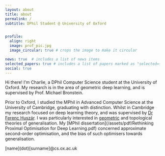 ```yaml
---
layout: about
title: about
permalink: /
subtitle: DPhil Student @ University of Oxford


profile:
  align: right
  image: prof_pic.jpg
  image_circular: true # crops the image to make it circular

news: true  # includes a list of news items
selected_papers: true # includes a list of papers marked as "selected={true}"
social: true
---
```


Hi there! I'm Charlie, a DPhil Computer Science student at the University of Oxford.
My research is in the area of geometric deep learning, and is supervised by Prof. Michael Bronstein.

Prior to Oxford, I studied the MPhil in Advanced Computer Science at the University of Cambridge, graduating with distinction.
Whilst in Cambridge my research focused on deep learning theory, and was supervised by [Dr Ferenc Huszár](https://www.inference.vc/).
I was particularly interested in [geometric](https://arxiv.org/abs/2308.12666) and topological theories of generalisation.
My [MPhil dissertation](/assets/pdf/Rethinking Proximal Optimisation for Deep Learning.pdf) concerned approximate second-order optimisation, and the bias of such optimisers towards generalisation.

\[name\]\(dot\)\[surname\]@cs.ox.ac.uk
